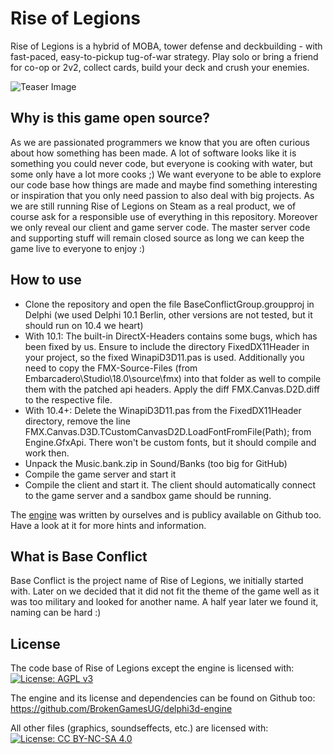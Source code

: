 # Rise of Legions
Rise of Legions is a hybrid of MOBA, tower defense and deckbuilding - with fast-paced, easy-to-pickup tug-of-war strategy. Play solo or bring a friend for co-op or 2v2, collect cards, build your deck and crush your enemies.

![Teaser Image](https://steamcdn-a.akamaihd.net/steam/apps/748940/ss_bc270313840c4e8567b2c69721f0d9155c0e7013.1920x1080.jpg?t=1602405461)

## Why is this game open source?
As we are passionated programmers we know that you are often curious about how something has been made. A lot of software looks like it is something you could never code, but everyone is cooking with water, but some only have a lot more cooks ;) We want everyone to be able to explore our code base how things are made and maybe find something interesting or inspiration that you only need passion to also deal with big projects. As we are still running Rise of Legions on Steam as a real product, we of course ask for a responsible use of everything in this repository. Moreover we only reveal our client and game server code. The master server code and supporting stuff will remain closed source as long we can keep the game live to everyone to enjoy :)

## How to use

* Clone the repository and open the file BaseConflictGroup.groupproj in Delphi (we used Delphi 10.1 Berlin, other versions are not tested, but it should run on 10.4 we heart)
* With 10.1: The built-in DirectX-Headers contains some bugs, which has been fixed by us. Ensure to include the directory FixedDX11Header in your project, so the fixed WinapiD3D11.pas is used. Additionally you need to copy the FMX-Source-Files (from Embarcadero\Studio\18.0\source\fmx) into that folder as well to compile them with the patched api headers. Apply the diff FMX.Canvas.D2D.diff to the respective file.
* With 10.4+: Delete the WinapiD3D11.pas from the FixedDX11Header directory, remove the line FMX.Canvas.D3D.TCustomCanvasD2D.LoadFontFromFile(Path); from Engine.GfxApi. There won't be custom fonts, but it should compile and work then.
* Unpack the Music.bank.zip in Sound/Banks (too big for GitHub)
* Compile the game server and start it
* Compile the client and start it. The client should automatically connect to the game server and a sandbox game should be running. 

The [engine](https://github.com/BrokenGamesUG/delphi3d-engine) was written by ourselves and is publicy available on Github too. Have a look at it for more hints and information.

## What is Base Conflict
Base Conflict is the project name of Rise of Legions, we initially started with. Later on we decided that it did not fit the theme of the game well as it was too military and looked for another name. A half year later we found it, naming can be hard :)

## License
The code base of Rise of Legions except the engine is licensed with:
[![License: AGPL v3](https://img.shields.io/badge/License-AGPL%20v3-blue.svg)](https://www.gnu.org/licenses/agpl-3.0)

The engine and its license and dependencies can be found on Github too: https://github.com/BrokenGamesUG/delphi3d-engine

All other files (graphics, soundseffects, etc.) are licensed with:
[![License: CC BY-NC-SA 4.0](https://img.shields.io/badge/License-CC%20BY--NC--SA%204.0-lightgrey.svg)](https://creativecommons.org/licenses/by-nc-sa/4.0/)
